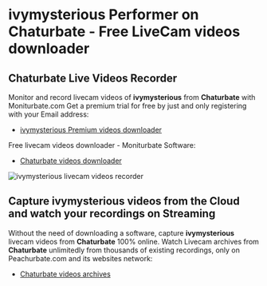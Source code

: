 # ivymysterious Performer on Chaturbate - Free LiveCam videos downloader

## Chaturbate Live Videos Recorder

Monitor and record livecam videos of **ivymysterious** from **Chaturbate** with Moniturbate.com
Get a premium trial for free by just and only registering with your Email address:
* [ivymysterious Premium videos downloader](https://moniturbate.com/request-demo-licence-key.html)

Free livecam videos downloader - Moniturbate Software:
* [Chaturbate videos downloader](https://moniturbate.com/moniturbate-download-software.html)

![ivymysterious livecam videos recorder](https://peachurnet.com/templates/moniturbate-software.png)


## Capture ivymysterious videos from the Cloud and watch your recordings on Streaming

Without the need of downloading a software, capture **ivymysterious** livecam videos from **Chaturbate** 100% online.
Watch Livecam archives from **Chaturbate** unlimitedly from thousands of existing recordings, only on Peachurbate.com and its websites network:
* [Chaturbate videos archives](https://peachurnet.com/)